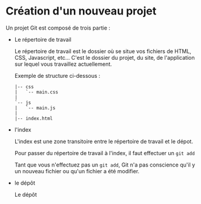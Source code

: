 # Création d'un nouveau projet

Un projet Git est composé de trois partie :

- Le répertoire de travail

    Le répertoire de travail est le dossier où se situe vos fichiers de HTML, CSS, Javascript, etc...
    C'est le dossier du projet, du site, de l'application sur lequel vous travaillez actuellement.
    
    Exemple de structure ci-dessous :
    
    ````
    |-- css
    |   `-- main.css
    |
    `-- js
    |   `-- main.js
    |
    |-- index.html    
    ````


- l'index

   L'index est une zone transitoire entre le répertoire de travail et le dépot.
   
   Pour passer du répertoire de travail à l'index, il faut effectuer un ``git add``
   
   Tant que vous n'effectuez pas un ``git add``, Git n'a pas conscience qu'il y un nouveau fichier ou qu'un fichier a été modifier.

- le dépôt

  Le dépôt 